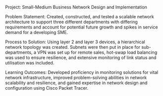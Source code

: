 Project: Small-Medium Business Network Design and Implementation

Problem Statement: Created, constructed, and tested a scalable network architecture to support three different departments with differing requirements and account for potential future growth and spikes in service demand for a developing SME.

Process to Solution: Using layer 2 and layer 3 devices, a hierarchical network topology was created. Subnets were then put in place for sub-departments, a VPN was set up for remote sales, hot-swap load balancing was used to ensure resilience, and extensive monitoring of link status and utilisation was included.

Learning Outcomes: Developed proficiency in monitoring solutions for vital network infrastructure, improved problem-solving abilities in network scalability and resilience, and gained expertise in network design and configuration using Cisco Packet Tracer.
